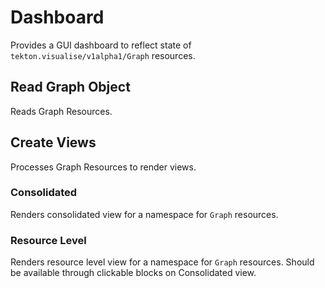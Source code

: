 # Dashboard
Provides a GUI dashboard to reflect state of `tekton.visualise/v1alpha1/Graph` resources.

## Read Graph Object
Reads Graph Resources.
## Create Views
Processes Graph Resources to render views.

### Consolidated
Renders consolidated view for a namespace for `Graph` resources.

### Resource Level
Renders resource level view for a namespace for `Graph` resources.
Should be available through clickable blocks on Consolidated view.
